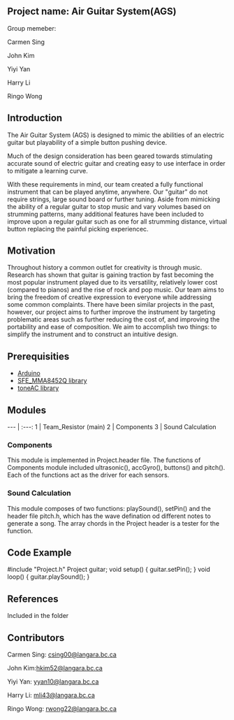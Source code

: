 ## Project name: Air Guitar System(AGS)

Group memeber: 

Carmen Sing

John Kim

Yiyi Yan

Harry Li

Ringo Wong

## Introduction

The Air Guitar System (AGS) is designed to mimic the abilities of an electric guitar but playability of a simple button pushing device.  

Much of the design consideration has been geared towards stimulating accurate sound of electric guitar and creating easy to use interface in order to mitigate a learning curve.  

With these requirements in mind, our team created a fully functional instrument that can be played anytime, anywhere.  Our "guitar" do not require strings, large sound board or further tuning.  Aside from mimicking the ability of a regular guitar to stop music and vary volumes based on strumming patterns, many additional features have been included to improve upon a regular guitar such as one for all strumming distance, virtual button replacing the painful picking experiencec. 

## Motivation

Throughout history a common outlet for creativity is through music.  Research has shown that guitar is gaining traction by fast becoming the most popular instrument played due to its versatility, relatively lower cost (compared to pianos) and the rise of rock and pop music.  Our team aims to bring the freedom of creative expression to everyone while addressing some common complaints.  There have been similar projects in the past, however, our project aims to further improve the instrument by targeting problematic areas such as further reducing the cost of, and improving the portability and ease of composition.  We aim to accomplish two things: to simplify the instrument and to construct an intuitive design.  

## Prerequisities
* [Arduino](https://www.arduino.cc/en/Main/Software)
* [SFE_MMA8452Q library](https://learn.sparkfun.com/tutorials/mma8452q-accelerometer-breakout-hookup-guide/example-code)
* [toneAC library](https://playground.arduino.cc/Code/ToneAC)

## Modules
--- | :---:
1 | Team_Resistor (main)
2 | Components
3 | Sound Calculation

### Components

This module is implemented in Project.header file. The functions of Components module included ultrasonic(), accGyro(), buttons() and pitch(). Each of the functions act as the driver for each sensors. 

### Sound Calculation

This module composes of two functions: playSound(), setPin() and the header file pitch.h, which has the wave defination od different notes to generate a song. The array chords in the Project header is a tester for the function. 

## Code Example

\#include "Project.h"
Project guitar; 
void setup() 
{
  guitar.setPin();
}
void loop() 
{
  guitar.playSound(); 
}


## References

Included in the folder

## Contributors
Carmen Sing: csing00@langara.bc.ca

John Kim:hkim52@langara.bc.ca

Yiyi Yan: yyan10@langara.bc.ca

Harry Li: mli43@langara.bc.ca 

Ringo Wong: rwong22@langara.bc.ca 



